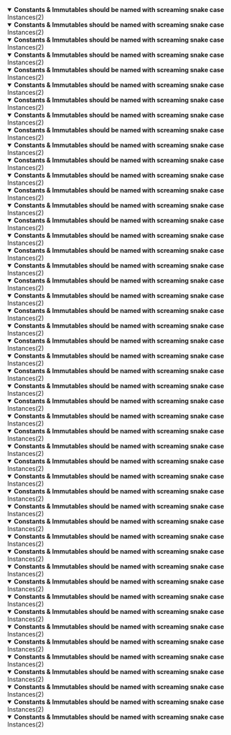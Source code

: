 
 <details open> 
 <summary> 
 <Strong>Constants & Immutables should be named with screaming snake case</Strong> Instances(2) 
 </summary> 
 </details>

 <details open> 
 <summary> 
 <Strong>Constants & Immutables should be named with screaming snake case</Strong> Instances(2) 
 </summary> 
 </details>

 <details open> 
 <summary> 
 <Strong>Constants & Immutables should be named with screaming snake case</Strong> Instances(2) 
 </summary> 
 </details>

 <details open> 
 <summary> 
 <Strong>Constants & Immutables should be named with screaming snake case</Strong> Instances(2) 
 </summary> 
 </details>

 <details open> 
 <summary> 
 <Strong>Constants & Immutables should be named with screaming snake case</Strong> Instances(2) 
 </summary> 
 </details>

 <details open> 
 <summary> 
 <Strong>Constants & Immutables should be named with screaming snake case</Strong> Instances(2) 
 </summary> 
 </details>

 <details open> 
 <summary> 
 <Strong>Constants & Immutables should be named with screaming snake case</Strong> Instances(2) 
 </summary> 
 </details>

 <details open> 
 <summary> 
 <Strong>Constants & Immutables should be named with screaming snake case</Strong> Instances(2) 
 </summary> 
 </details>

 <details open> 
 <summary> 
 <Strong>Constants & Immutables should be named with screaming snake case</Strong> Instances(2) 
 </summary> 
 </details>

 <details open> 
 <summary> 
 <Strong>Constants & Immutables should be named with screaming snake case</Strong> Instances(2) 
 </summary> 
 </details>

 <details open> 
 <summary> 
 <Strong>Constants & Immutables should be named with screaming snake case</Strong> Instances(2) 
 </summary> 
 </details>

 <details open> 
 <summary> 
 <Strong>Constants & Immutables should be named with screaming snake case</Strong> Instances(2) 
 </summary> 
 </details>

 <details open> 
 <summary> 
 <Strong>Constants & Immutables should be named with screaming snake case</Strong> Instances(2) 
 </summary> 
 </details>

 <details open> 
 <summary> 
 <Strong>Constants & Immutables should be named with screaming snake case</Strong> Instances(2) 
 </summary> 
 </details>

 <details open> 
 <summary> 
 <Strong>Constants & Immutables should be named with screaming snake case</Strong> Instances(2) 
 </summary> 
 </details>

 <details open> 
 <summary> 
 <Strong>Constants & Immutables should be named with screaming snake case</Strong> Instances(2) 
 </summary> 
 </details>

 <details open> 
 <summary> 
 <Strong>Constants & Immutables should be named with screaming snake case</Strong> Instances(2) 
 </summary> 
 </details>

 <details open> 
 <summary> 
 <Strong>Constants & Immutables should be named with screaming snake case</Strong> Instances(2) 
 </summary> 
 </details>

 <details open> 
 <summary> 
 <Strong>Constants & Immutables should be named with screaming snake case</Strong> Instances(2) 
 </summary> 
 </details>

 <details open> 
 <summary> 
 <Strong>Constants & Immutables should be named with screaming snake case</Strong> Instances(2) 
 </summary> 
 </details>

 <details open> 
 <summary> 
 <Strong>Constants & Immutables should be named with screaming snake case</Strong> Instances(2) 
 </summary> 
 </details>

 <details open> 
 <summary> 
 <Strong>Constants & Immutables should be named with screaming snake case</Strong> Instances(2) 
 </summary> 
 </details>

 <details open> 
 <summary> 
 <Strong>Constants & Immutables should be named with screaming snake case</Strong> Instances(2) 
 </summary> 
 </details>

 <details open> 
 <summary> 
 <Strong>Constants & Immutables should be named with screaming snake case</Strong> Instances(2) 
 </summary> 
 </details>

 <details open> 
 <summary> 
 <Strong>Constants & Immutables should be named with screaming snake case</Strong> Instances(2) 
 </summary> 
 </details>

 <details open> 
 <summary> 
 <Strong>Constants & Immutables should be named with screaming snake case</Strong> Instances(2) 
 </summary> 
 </details>

 <details open> 
 <summary> 
 <Strong>Constants & Immutables should be named with screaming snake case</Strong> Instances(2) 
 </summary> 
 </details>

 <details open> 
 <summary> 
 <Strong>Constants & Immutables should be named with screaming snake case</Strong> Instances(2) 
 </summary> 
 </details>

 <details open> 
 <summary> 
 <Strong>Constants & Immutables should be named with screaming snake case</Strong> Instances(2) 
 </summary> 
 </details>

 <details open> 
 <summary> 
 <Strong>Constants & Immutables should be named with screaming snake case</Strong> Instances(2) 
 </summary> 
 </details>

 <details open> 
 <summary> 
 <Strong>Constants & Immutables should be named with screaming snake case</Strong> Instances(2) 
 </summary> 
 </details>

 <details open> 
 <summary> 
 <Strong>Constants & Immutables should be named with screaming snake case</Strong> Instances(2) 
 </summary> 
 </details>

 <details open> 
 <summary> 
 <Strong>Constants & Immutables should be named with screaming snake case</Strong> Instances(2) 
 </summary> 
 </details>

 <details open> 
 <summary> 
 <Strong>Constants & Immutables should be named with screaming snake case</Strong> Instances(2) 
 </summary> 
 </details>

 <details open> 
 <summary> 
 <Strong>Constants & Immutables should be named with screaming snake case</Strong> Instances(2) 
 </summary> 
 </details>

 <details open> 
 <summary> 
 <Strong>Constants & Immutables should be named with screaming snake case</Strong> Instances(2) 
 </summary> 
 </details>

 <details open> 
 <summary> 
 <Strong>Constants & Immutables should be named with screaming snake case</Strong> Instances(2) 
 </summary> 
 </details>

 <details open> 
 <summary> 
 <Strong>Constants & Immutables should be named with screaming snake case</Strong> Instances(2) 
 </summary> 
 </details>

 <details open> 
 <summary> 
 <Strong>Constants & Immutables should be named with screaming snake case</Strong> Instances(2) 
 </summary> 
 </details>

 <details open> 
 <summary> 
 <Strong>Constants & Immutables should be named with screaming snake case</Strong> Instances(2) 
 </summary> 
 </details>

 <details open> 
 <summary> 
 <Strong>Constants & Immutables should be named with screaming snake case</Strong> Instances(2) 
 </summary> 
 </details>

 <details open> 
 <summary> 
 <Strong>Constants & Immutables should be named with screaming snake case</Strong> Instances(2) 
 </summary> 
 </details>

 <details open> 
 <summary> 
 <Strong>Constants & Immutables should be named with screaming snake case</Strong> Instances(2) 
 </summary> 
 </details>

 <details open> 
 <summary> 
 <Strong>Constants & Immutables should be named with screaming snake case</Strong> Instances(2) 
 </summary> 
 </details>

 <details open> 
 <summary> 
 <Strong>Constants & Immutables should be named with screaming snake case</Strong> Instances(2) 
 </summary> 
 </details>

 <details open> 
 <summary> 
 <Strong>Constants & Immutables should be named with screaming snake case</Strong> Instances(2) 
 </summary> 
 </details>

 <details open> 
 <summary> 
 <Strong>Constants & Immutables should be named with screaming snake case</Strong> Instances(2) 
 </summary> 
 </details>

 <details open> 
 <summary> 
 <Strong>Constants & Immutables should be named with screaming snake case</Strong> Instances(2) 
 </summary> 
 </details>
